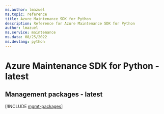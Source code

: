 ```yaml
---
ms.author: lmazuel
ms.topic: reference
title: Azure Maintenance SDK for Python
description: Reference for Azure Maintenance SDK for Python
author: lmazuel
ms.service: maintenance
ms.data: 08/25/2022
ms.devlang: python
---
```

# Azure Maintenance SDK for Python - latest

## Management packages - latest
[!INCLUDE [mgmt-packages](maintenance-mgmt-index.md)]